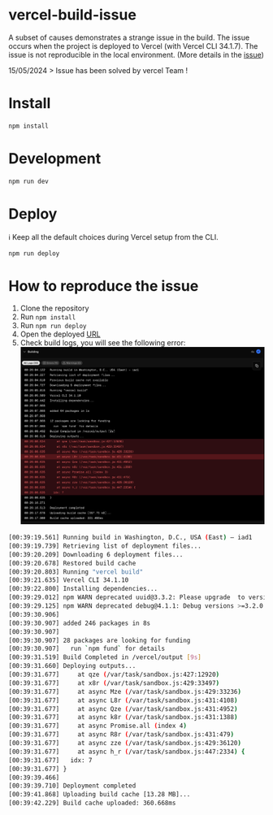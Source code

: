 # vercel-build-issue
A subset of causes demonstrates a strange issue in the build. The issue occurs when the project is deployed to Vercel (with Vercel CLI 34.1.7). The issue is not reproducible in the local environment.
(More details in the [issue](https://github.com/orgs/vercel/discussions/6714))

15/05/2024 > Issue has been solved by vercel Team ! 

# Install
```bash
npm install
```

# Development
```bash
npm run dev
```

# Deploy 

ℹ️ Keep all the default choices during Vercel setup from the CLI.

```bash
npm run deploy
```

# How to reproduce the issue
1. Clone the repository
2. Run `npm install`
3. Run `npm run deploy`
4. Open the deployed [URL](https://vercel-build-issue.vercel.app/api) 
5. Check build logs, you will see the following error:
[![Build Error](./build-error.png)](./build-error.png)

```bash
[00:39:19.561] Running build in Washington, D.C., USA (East) – iad1
[00:39:19.739] Retrieving list of deployment files...
[00:39:20.209] Downloading 6 deployment files...
[00:39:20.678] Restored build cache
[00:39:20.803] Running "vercel build"
[00:39:21.635] Vercel CLI 34.1.10
[00:39:22.800] Installing dependencies...
[00:39:29.012] npm WARN deprecated uuid@3.3.2: Please upgrade  to version 7 or higher.  Older versions may use Math.random() in certain circumstances, which is known to be problematic.  See https://v8.dev/blog/math-random for details.
[00:39:29.125] npm WARN deprecated debug@4.1.1: Debug versions >=3.2.0 <3.2.7 || >=4 <4.3.1 have a low-severity ReDos regression when used in a Node.js environment. It is recommended you upgrade to 3.2.7 or 4.3.1. (https://github.com/visionmedia/debug/issues/797)
[00:39:30.906] 
[00:39:30.907] added 246 packages in 8s
[00:39:30.907] 
[00:39:30.907] 28 packages are looking for funding
[00:39:30.907]   run `npm fund` for details
[00:39:31.519] Build Completed in /vercel/output [9s]
[00:39:31.660] Deploying outputs...
[00:39:31.677]     at qze (/var/task/sandbox.js:427:12920)
[00:39:31.677]     at x8r (/var/task/sandbox.js:429:33497)
[00:39:31.677]     at async Mze (/var/task/sandbox.js:429:33236)
[00:39:31.677]     at async L8r (/var/task/sandbox.js:431:4108)
[00:39:31.677]     at async Qze (/var/task/sandbox.js:431:4952)
[00:39:31.677]     at async k8r (/var/task/sandbox.js:431:1388)
[00:39:31.677]     at async Promise.all (index 4)
[00:39:31.677]     at async R8r (/var/task/sandbox.js:431:479)
[00:39:31.677]     at async zze (/var/task/sandbox.js:429:36120)
[00:39:31.677]     at async h_r (/var/task/sandbox.js:447:2334) {
[00:39:31.677]   idx: 7
[00:39:31.677] }
[00:39:39.466] 
[00:39:39.710] Deployment completed
[00:39:41.868] Uploading build cache [13.28 MB]...
[00:39:42.229] Build cache uploaded: 360.668ms
```

